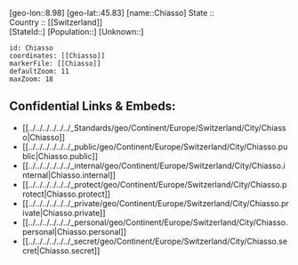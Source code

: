 ﻿---
location: [45.83,8.98] 
mapzoom: [7,12] 
mapmarker: city 
type: City
tags:
- geo/City


SpocWebEntityId: 29582
isDeleted: false
confidential: public

---
[geo-lon::8.98] 
[geo-lat::45.83] 
[name::Chiasso] 
State ::  
Country :: [[Switzerland]]  
[StateId::] 
[Population::] 
[Unknown::] 


```leaflet
id: Chiasso
coordinates: [[Chiasso]] 
markerFile: [[Chiasso]] 
defaultZoom: 11 
maxZoom: 18
```


## Confidential Links & Embeds: 
- [[../../../../../../_Standards/geo/Continent/Europe/Switzerland/City/Chiasso|Chiasso]] 
- [[../../../../../../_public/geo/Continent/Europe/Switzerland/City/Chiasso.public|Chiasso.public]] 
- [[../../../../../../_internal/geo/Continent/Europe/Switzerland/City/Chiasso.internal|Chiasso.internal]] 
- [[../../../../../../_protect/geo/Continent/Europe/Switzerland/City/Chiasso.protect|Chiasso.protect]] 
- [[../../../../../../_private/geo/Continent/Europe/Switzerland/City/Chiasso.private|Chiasso.private]] 
- [[../../../../../../_personal/geo/Continent/Europe/Switzerland/City/Chiasso.personal|Chiasso.personal]] 
- [[../../../../../../_secret/geo/Continent/Europe/Switzerland/City/Chiasso.secret|Chiasso.secret]] 
